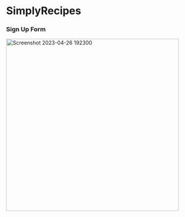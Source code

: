 # SimplyRecipes

### Sign Up Form
<img width="467" alt="Screenshot 2023-04-26 192300" src="https://user-images.githubusercontent.com/86501763/234590479-db147633-e70a-48dc-a618-887bea9b1b8b.png">
